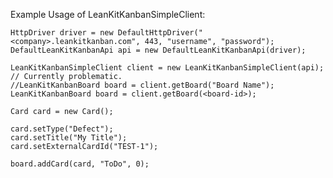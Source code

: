 Example Usage of LeanKitKanbanSimpleClient:

    HttpDriver driver = new DefaultHttpDriver("<company>.leankitkanban.com", 443, "username", "password");
    DefaultLeanKitKanbanApi api = new DefaultLeanKitKanbanApi(driver);

    LeanKitKanbanSimpleClient client = new LeanKitKanbanSimpleClient(api);
    // Currently problematic.
    //LeanKitKanbanBoard board = client.getBoard("Board Name");
    LeanKitKanbanBoard board = client.getBoard(<board-id>);

    Card card = new Card();

    card.setType("Defect");
    card.setTitle("My Title");
    card.setExternalCardId("TEST-1");

    board.addCard(card, "ToDo", 0);
